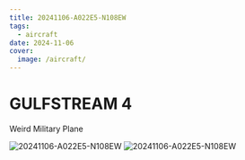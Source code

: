 ```yaml
---
title: 20241106-A022E5-N108EW
tags:
  - aircraft
date: 2024-11-06
cover:
  image: /aircraft/
---
```


# GULFSTREAM 4

Weird Military Plane

![20241106-A022E5-N108EW](/aircraft/20241106-A022E5-N108EW-0.jpg)
![20241106-A022E5-N108EW](/aircraft/20241106-A022E5-N108EW-1.jpg)